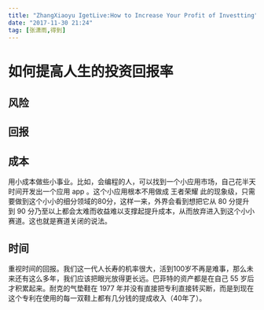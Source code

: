```yaml
---
title: "ZhangXiaoyu IgetLive:How to Increase Your Profit of Investting"
date: "2017-11-30 21:24"
tag: [张潇雨,得到]
---
```


# 如何提高人生的投资回报率

## 风险

## 回报

## 成本

用小成本做些小事业。比如，会编程的人，可以找到一个小应用市场，自己花半天时间开发出一个应用 app 。这个小应用根本不用做成 王者荣耀 此的现象级，只需要做到这个小小的细分领域的80分，这样一来，外界会看到想把它从 80 分提升到 90 分乃至以上都会太难而收益难以支撑起提升成本，从而放弃进入到这个小小赛道。这也就是赛道关闭的说法。

## 时间

重视时间的回报。我们这一代人长寿的机率很大，活到100岁不再是难事，那么未来还有这么多年，我们应该把眼光放得更长远。巴菲特的资产都是在自己 55 岁后才积累起来。耐克的气垫鞋在 1977 年并没有直接把专利直接转买断，而是到现在这个专利在使用的每一双鞋上都有几分钱的提成收入（40年了）。
